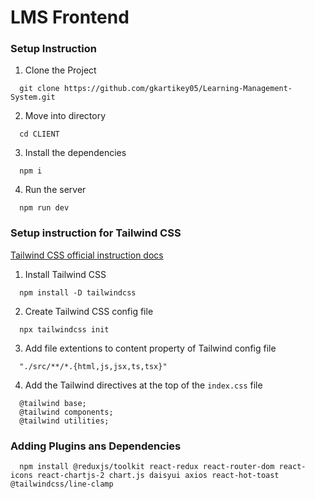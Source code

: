 # LMS Frontend

### Setup Instruction

1. Clone the Project

```
  git clone https://github.com/gkartikey05/Learning-Management-System.git
```

2. Move into directory

```
  cd CLIENT
```

3. Install the dependencies

```
  npm i
```

4. Run the server

```
  npm run dev
```

### Setup instruction for Tailwind CSS

[Tailwind CSS official instruction docs](https://tailwindcss.com/docs/installation)

1. Install Tailwind CSS

```
  npm install -D tailwindcss
```

2. Create Tailwind CSS config file

```
  npx tailwindcss init
```

3. Add file extentions to content property of Tailwind config file

```
  "./src/**/*.{html,js,jsx,ts,tsx}"
```

4. Add the Tailwind directives at the top of the `index.css` file

```
  @tailwind base;
  @tailwind components;
  @tailwind utilities;
```

### Adding Plugins ans Dependencies

```
  npm install @reduxjs/toolkit react-redux react-router-dom react-icons react-chartjs-2 chart.js daisyui axios react-hot-toast @tailwindcss/line-clamp
```
